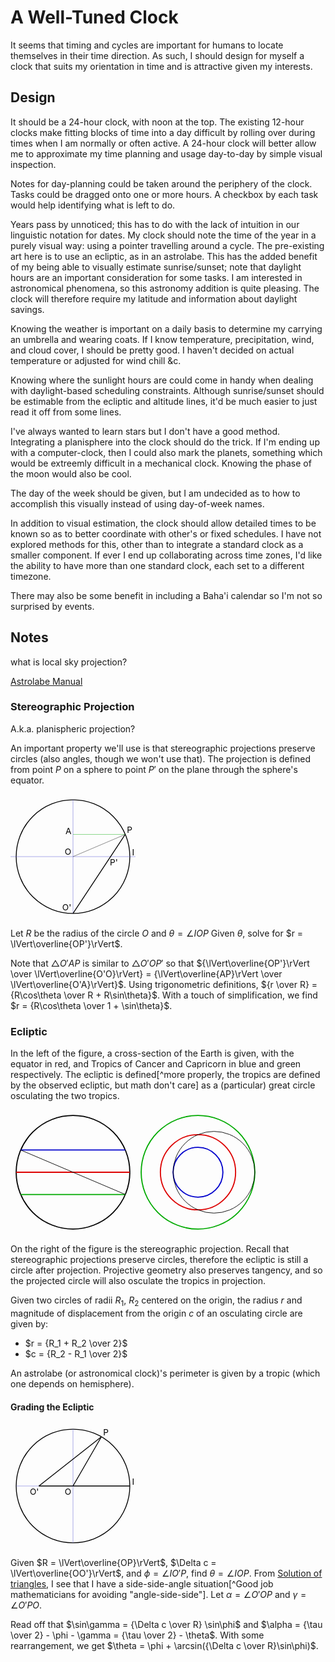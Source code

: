 # A Well-Tuned Clock

It seems that timing and cycles are important for humans to locate themselves in their time direction.
As such, I should design for myself a clock that suits my orientation in time and is attractive given my interests.

## Design

It should be a 24-hour clock, with noon at the top.
The existing 12-hour clocks make fitting blocks of time into a day difficult by rolling over during times when I am normally or often active.
A 24-hour clock will better allow me to approximate my time planning and usage day-to-day by simple visual inspection.

Notes for day-planning could be taken around the periphery of the clock.
Tasks could be dragged onto one or more hours.
A checkbox by each task would help identifying what is left to do.

Years pass by unnoticed; this has to do with the lack of intuition in our linguistic notation for dates.
My clock should note the time of the year in a purely visual way: using a pointer travelling around a cycle.
The pre-existing art here is to use an ecliptic, as in an astrolabe.
This has the added benefit of my being able to visually estimate sunrise/sunset; note that daylight hours are an important consideration for some tasks.
I am interested in astronomical phenomena, so this astronomy addition is quite pleasing.
The clock will therefore require my latitude and information about daylight savings.

Knowing the weather is important on a daily basis to determine my carrying an umbrella and wearing coats.
If I know temperature, precipitation, wind, and cloud cover, I should be pretty good.
I haven't decided on actual temperature or adjusted for wind chill &c.

Knowing where the sunlight hours are could come in handy when dealing with daylight-based scheduling constraints.
Although sunrise/sunset should be estimable from the ecliptic and altitude lines, it'd be much easier to just read it off from some lines.

I've always wanted to learn stars but I don't have a good method.
Integrating a planisphere into the clock should do the trick.
If I'm ending up with a computer-clock, then I could also mark the planets, something which would be extreemly difficult in a mechanical clock.
Knowing the phase of the moon would also be cool.

The day of the week should be given, but I am undecided as to how to accomplish this visually instead of using day-of-week names.

In addition to visual estimation, the clock should allow detailed times to be known so as to better coordinate with other's or fixed schedules.
I have not explored methods for this, other than to integrate a standard clock as a smaller component.
If ever I end up collaborating across time zones, I'd like the ability to have more than one standard clock, each set to a different timezone.

There may also be some benefit in including a Baha'i calendar so I'm not so surprised by events.


## Notes

what is local sky projection?

[Astrolabe Manual](journal/Astrolabe_the_Missing_Manual.pdf)


### Stereographic Projection

A.k.a. planispheric projection?

An important property we'll use is that stereographic projections preserve circles (also angles, though we won't use that).
The projection is defined from point $P$ on a sphere to point $P'$ on the plane through the sphere's equator.

<svg width=200 height=200 viewBox="-1.1 -1.1 2.2 2.2">
    <circle cx=0 cy=0 r=1 fill=none stroke=#000 stroke-width=0.015 />
    <line x1=-1.1 y1=0 x2=1.1 y2=0 stroke=#44C stroke-width=0.005 />
    <line x1=0 y1=-1 x2=0 y2=1 stroke=#44C stroke-width=0.005 />
    <line x1=0 y1=0 x2=0.920 y2=-0.391 stroke=#000 stroke-width=0.005 />
    <line x1=0 y1=1 x2=0.920 y2=-0.391 stroke=#000 stroke-width=0.015 />
    <text x=-0.03 y=-0.03 text-anchor=end font-size=0.15>O</text>
    <text x=-0.03 y=0.95 text-anchor=end font-size=0.15>O'</text>
    <text x=1.04 y=-0.02 text-anchor=start font-size=0.15>I</text>
    <text x=0.950 y=-0.421 text-anchor=start font-size=0.15>P</text>
    <text x=0.65 y=0.15 text-anchor=start font-size=0.15>P'</text>
    <line x1=0 y1=-0.391 x2=0.920 y2=-0.391 stroke=#0A0 stroke-width=0.005 />
    <text x=-0.03 y=-0.391 text-anchor=end font-size=0.15>A</text>
</svg>

Let $R$ be the radius of the circle $O$ and $\theta = \angle IOP$
Given $\theta$, solve for $r = \lVert\overline{OP'}\rVert$.

Note that $\triangle O'AP$ is similar to $\triangle O'OP'$ so that ${\lVert\overline{OP'}\rVert \over \lVert\overline{O'O}\rVert} = {\lVert\overline{AP}\rVert \over \lVert\overline{O'A}\rVert}$.
Using trigonometric definitions, ${r \over R} = {R\cos\theta \over R + R\sin\theta}$.
With a touch of simplification, we find $r = {R\cos\theta \over 1 + \sin\theta}$.

### Ecliptic

In the left of the figure, a cross-section of the Earth is given, with the equator in red, and Tropics of Cancer and Capricorn in blue and green respectively.
The ecliptic is defined[^more properly, the tropics are defined by the observed ecliptic, but math don't care] as a (particular) great circle osculating the two tropics.

<svg width=400 height=200 viewBox="-1.1 -1.1 4.4 2.2">
    <circle cx=0 cy=0 r=1 fill=none stroke=#000 stroke-width=0.02 />
    <line x1=-1 y1=0 x2=1 y2=0 stroke=#D00 stroke-width=0.02 />
    <line x1=-0.920 y1=0.391 x2=0.920 y2=0.391 stroke=#0A0 stroke-width=0.02 />
    <line x1=-0.920 y1=-0.391 x2=0.920 y2=-0.391 stroke=#00C stroke-width=0.02 />
    <line x1=-0.920 y1=-0.391 x2=0.920 y2=0.391 stroke=#000 stroke-width=0.01 />
    <g transform="translate(2.2,0)">
        <circle cx=0 cy=0 r=1 fill=none stroke=#0A0 stroke-width=0.02 />
        <circle cx=0 cy=0 r=0.66188 fill=none stroke=#D00 stroke-width=0.02 />
        <circle cx=0 cy=0 r=0.43809 fill=none stroke=#00C stroke-width=0.02 />
        <circle cx=0.28096 cy=0 r=0.71904 fill=none stroke=#000 stroke-width=0.01 />
    </g>
</svg>

On the right of the figure is the stereographic projection.
Recall that stereographic projections preserve circles, therefore the ecliptic is still a circle after projection.
Projective geometry also preserves tangency, and so the projected circle will also osculate the tropics in projection.

Given two circles of radii $R_1$, $R_2$ centered on the origin, the radius $r$ and magnitude of displacement from the origin $c$ of an osculating circle are given by:
  * $r = {R_1 + R_2 \over 2}$
  * $c = {R_2 - R_1 \over 2}$

An astrolabe (or astronomical clock)'s perimeter is given by a tropic (which one depends on hemisphere).

#### Grading the Ecliptic

<svg width=200 height=200 viewBox="-1.1 -1.1 2.2 2.2">
    <circle cx=0 cy=0 r=1 fill=none stroke=#000 stroke-width=0.015 />
    <line x1=-1 y1=0 x2=-0.6 y2=0 stroke=#44C stroke-width=0.005 />
    <line x1=-0.6 y1=0 x2=1 y2=0 stroke=#000 stroke-width=0.015 />
    <line x1=0 y1=-1 x2=0 y2=1 stroke=#44C stroke-width=0.005 />
    <line x1=0 y1=0 x2=0.5 y2=-0.86602 stroke=#000 stroke-width=0.015 />
    <line x1=-0.6 y1=0 x2=0.5 y2=-0.86602 stroke=#000 stroke-width=0.015 />
    <text x=-0.03 y=0.15 text-anchor=end font-size=0.15>O</text>
    <text x=-0.60 y=0.15 text-anchor=end font-size=0.15>O'</text>
    <text x=1.04 y=-0.02 text-anchor=start font-size=0.15>I</text>
    <text x=0.53 y=-0.89602 text-anchor=start font-size=0.15>P</text>
</svg>

Given $R = \lVert\overline{OP}\rVert$, $\Delta c = \lVert\overline{OO'}\rVert$, and $\phi = \angle IO'P$, find $\theta = \angle IOP$.
From [Solution of triangles](https://en.wikipedia.org/wiki/Solution_of_triangles#Two_sides_and_non-included_angle_given_.28SSA.29), I see that I have a side-side-angle situation[^Good job mathematicians for avoiding "angle-side-side"].
Let $\alpha = \angle O'OP$ and $\gamma = \angle O'PO$.

Read off that $\sin\gamma = {\Delta c \over R} \sin\phi$ and $\alpha = {\tau \over 2} - \phi - \gamma = {\tau \over 2} - \theta$.
With some rearrangement, we get $\theta = \phi + \arcsin({\Delta c \over R}\sin\phi)$.